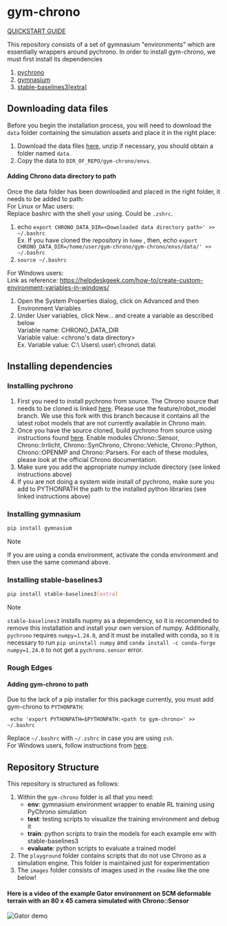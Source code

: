 # gym-chrono

[QUICKSTART GUIDE](/docker/)

This repository consists of a set of gymnasium "environments" which are essentially wrappers around pychrono. In order to install gym-chrono, we must first install its dependencies
1) [pychrono](https://github.com/zzhou292/chrono/tree/feature/robot_model)
2) [gymnasium](https://pypi.org/project/gymnasium/)
3) [stable-baselines3[extra]](https://pypi.org/project/stable-baselines3/)

## Downloading data files
Before you begin the installation process, you will need to download the `data` folder containing the simulation assets and place it in the right place:
1) Download the data files [here](https://drive.google.com/drive/folders/1u4nwAlpPXtgkSJeBLlSM9B_utEoUIY41?usp=drive_link), unzip if necessary, you should obtain a folder named `data`.
2) Copy the data to `DIR_OF_REPO/gym-chrono/envs`.

#### Adding Chrono data directory to path
Once the data folder has been downloaded and placed in the right folder, it needs to be added to path:  
For Linux or Mac users:  
  Replace bashrc with the shell your using. Could be `.zshrc`.  
  1. echo `export CHRONO_DATA_DIR=<Downloaded data directory path>' >> ~/.bashrc`  
      Ex. If you have cloned the repository in `home` , then, echo `export CHRONO_DATA_DIR=/home/user/gym-chrono/gym-chrono/envs/data/' >> ~/.bashrc`  
  2. `source ~/.bashrc`

For Windows users:  
  Link as reference: https://helpdeskgeek.com/how-to/create-custom-environment-variables-in-windows/  
  1. Open the System Properties dialog, click on Advanced and then Environment Variables  
  2. Under User variables, click New... and create a variable as described below  
      Variable name: CHRONO_DATA_DIR  
      Variable value: <chrono's data directory>  
          Ex. Variable value: C:\ Users\ user\ chrono\ data\

## Installing dependencies
### Installing pychrono
1) First you need to install pychrono from source. The Chrono source that needs to be cloned is linked [here](https://github.com/zzhou292/chrono/tree/feature/robot_model). Please use the feature/robot_model branch. We use this fork with this branch because it contains all the latest robot models that are not currently available in Chrono main.
2) Once you have the source cloned, build pychrono from source using instructions found [here]([url](https://api.projectchrono.org/module_python_installation.html)https://api.projectchrono.org/module_python_installation.html). Enable modules Chrono::Sensor, Chrono::Irrlicht, Chrono::SynChrono, Chrono::Vehicle, Chrono::Python, Chrono::OPENMP and Chrono::Parsers. For each of these modules, please look at the official Chrono documentation.
3) Make sure you add the appropriate numpy include directory (see linked instructions above)
4) If you are not doing a system wide install of pychrono, make sure you add to PYTHONPATH the path to the installed python libraries (see linked instructions above)
### Installing gymnasium
```bash
pip install gymnasium
```
> [!NOTE]
> If you are using a conda environment, activate the conda environment and then use the same command above.  

### Installing stable-baselines3
```bash
pip install stable-baselines3[extra] 
```

> [!NOTE]
> `stable-baselines3` installs nupmy as a dependency, so it is recomended to remove this installation and install your own version of numpy. Additionally, `pychrono` requires `numpy=1.24.0`, and it must be installed with conda, so it is necessary to run `pip uninstall numpy` and `conda install -c conda-forge numpy=1.24.0` to not get a `pychrono.sensor` error.
### Rough Edges
#### Adding gym-chrono to path
Due to the lack of a pip installer for this package currently, you must add gym-chrono to `PYTHONPATH`:
```
 echo 'export PYTHONPATH=$PYTHONPATH:<path to gym-chrono>' >> ~/.bashrc
```
Replace `~/.bashrc` with `~/.zshrc` in case you are using `zsh`.<br>
For Windows users, follow instructions from [here](https://helpdeskgeek.com/how-to/create-custom-environment-variables-in-windows/).

     
## Repository Structure

This repository is structured as follows:
1. Within the `gym-chrono` folder is all that you need:
   - **env**: gymnasium environment wrapper to enable RL training using PyChrono simulation
   - **test**: testing scripts to visualize the training environment and debug it
   - **train**: python scripts to train the models for each example env with stable-baselines3
   - **evaluate**: python scripts to evaluate a trained model
2. The `playground` folder contains scripts that do not use Chrono as a simulation engine. This folder is maintained just for experimentation
3. The `images` folder consists of images used in the `readme` like the one below!

#### Here is a video of the example Gator environment on SCM deformable terrain with an 80 x 45 camera simulated with Chrono::Sensor   
![Gator demo](https://github.com/projectchrono/gym-chrono/blob/master/images/gator.gif)
